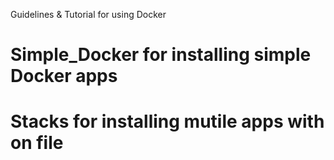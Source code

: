 Guidelines & Tutorial for using Docker

# Simple_Docker for installing simple Docker apps
# Stacks for installing mutile apps with on file

